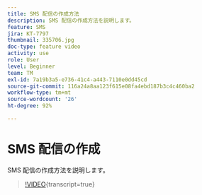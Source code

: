 ```yaml
---
title: SMS 配信の作成方法
description: SMS 配信の作成方法を説明します。
feature: SMS
jira: KT-7797
thumbnail: 335706.jpg
doc-type: feature video
activity: use
role: User
level: Beginner
team: TM
exl-id: 7a19b3a5-e736-41c4-a443-7110e0dd45cd
source-git-commit: 116a24a8aa123f615e08fa4ebd187b3c4c460ba2
workflow-type: tm+mt
source-wordcount: '26'
ht-degree: 92%

---
```


# SMS 配信の作成

SMS 配信の作成方法を説明します。

>[!VIDEO](https://video.tv.adobe.com/v/335706?quality=12&learn=on){transcript=true}
